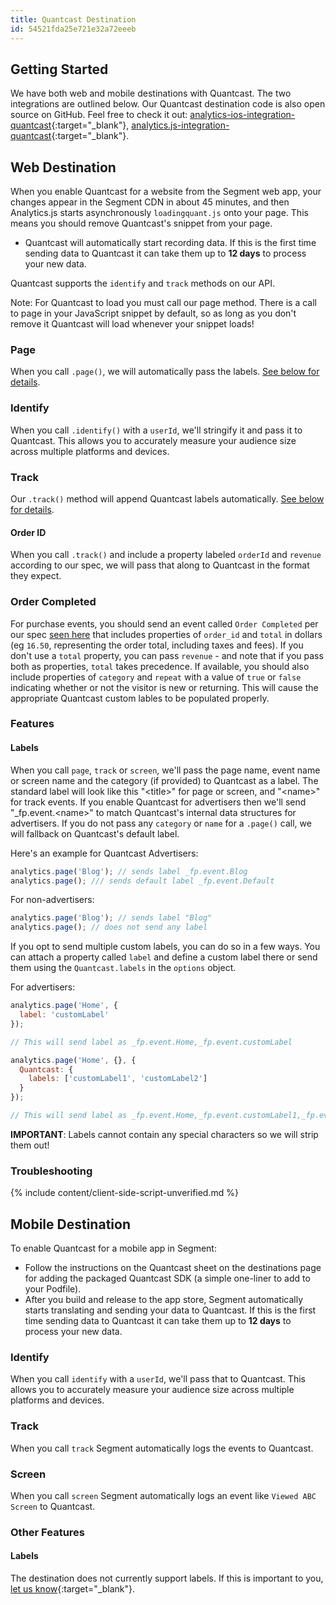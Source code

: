 ```yaml
---
title: Quantcast Destination
id: 54521fda25e721e32a72eeeb
---
```

## Getting Started

We have both web and mobile destinations with Quantcast. The two integrations are outlined below. Our Quantcast destination code is also open source on GitHub. Feel free to check it out: [analytics-ios-integration-quantcast](https://github.com/segment-integrations/analytics-ios-integration-quantcast){:target="_blank"}, [analytics.js-integration-quantcast](https://github.com/segment-integrations/analytics.js-integration-quantcast){:target="_blank"}.

## Web Destination
When you enable Quantcast for a website from the Segment web app, your changes appear in the Segment CDN in about 45 minutes, and then Analytics.js starts asynchronously `loadingquant.js` onto your page. This means you should remove Quantcast's snippet from your page.

+ Quantcast will automatically start recording data. If this is the first time sending data to Quantcast it can take them up to **12 days** to process your new data.

Quantcast supports the `identify` and `track` methods on our API.

Note: For Quantcast to load you must call our page method. There is a call to page in your JavaScript snippet by default, so as long as you don't remove it Quantcast will load whenever your snippet loads!

### Page
When you call `.page()`, we will automatically pass the labels. [See below for details](#labels).

### Identify
When you call `.identify()` with a `userId`, we'll stringify it and pass it to Quantcast. This allows you to accurately measure your audience size across multiple platforms and devices.

### Track
Our `.track()` method will append Quantcast labels automatically. [See below for details](#labels).

#### Order ID
When you call `.track()` and include a property labeled `orderId` and `revenue` according to our spec, we will pass that along to Quantcast in the format they expect.

### Order Completed
For purchase events, you should send an event called `Order Completed` per our spec [seen here](/docs/connections/spec/ecommerce/v2/#order-completed) that includes properties of `order_id` and `total` in dollars (eg `16.50`, representing the order total, including taxes and fees). If you don't use a `total` property, you can pass `revenue` - and note that if you pass both as properties, `total` takes precedence. If available, you should also include properties of `category` and `repeat` with a value of `true` or `false` indicating whether or not the visitor is new or returning. This will cause the appropriate Quantcast custom lables to be populated properly.

### Features
#### Labels
When you call `page`, `track` or `screen`, we'll pass the page name, event name or screen name and the category (if provided) to Quantcast as a label. The standard label will look like this "\<title>" for page or screen, and "\<name>" for track events. If you enable Quantcast for advertisers then we'll send "_fp.event.\<name>" to match Quantcast's internal data structures for advertisers. If you do not pass any `category` or `name` for a `.page()` call, we will fallback on Quantcast's default label.

Here's an example for Quantcast Advertisers:

```js
analytics.page('Blog'); // sends label _fp.event.Blog
analytics.page(); /// sends default label _fp.event.Default
```

For non-advertisers:

```js
analytics.page('Blog'); // sends label "Blog"
analytics.page(); // does not send any label
```

If you opt to send multiple custom labels, you can do so in a few ways. You can attach a property called `label` and define a custom label there or send them using the `Quantcast.labels` in the `options` object.

For advertisers:

```js
analytics.page('Home', {
  label: 'customLabel'
});

// This will send label as _fp.event.Home,_fp.event.customLabel

analytics.page('Home', {}, {
  Quantcast: {
    labels: ['customLabel1', 'customLabel2']
  }
});

// This will send label as _fp.event.Home,_fp.event.customLabel1,_fp.event.customLabel2
```

**IMPORTANT**: Labels cannot contain any special characters so we will strip them out!

### Troubleshooting

{% include content/client-side-script-unverified.md %}

## Mobile Destination

To enable Quantcast for a mobile app in Segment:

+ Follow the instructions on the Quantcast sheet on the destinations page for adding the packaged Quantcast SDK (a simple one-liner to add to your Podfile).
+ After you build and release to the app store, Segment automatically starts translating and sending your data to Quantcast. If this is the first time sending data to Quantcast it can take them up to **12 days** to process your new data.

### Identify
When you call `identify` with a `userId`, we'll pass that to Quantcast. This allows you to accurately measure your audience size across multiple platforms and devices.

### Track
When you call `track` Segment automatically logs the events to Quantcast.

### Screen
When you call `screen` Segment automatically logs an event like `Viewed ABC Screen` to Quantcast.

### Other Features
#### Labels
The destination does not currently support labels. If this is important to you, [let us know](https://segment.com/help/contact/){:target="_blank"}.

